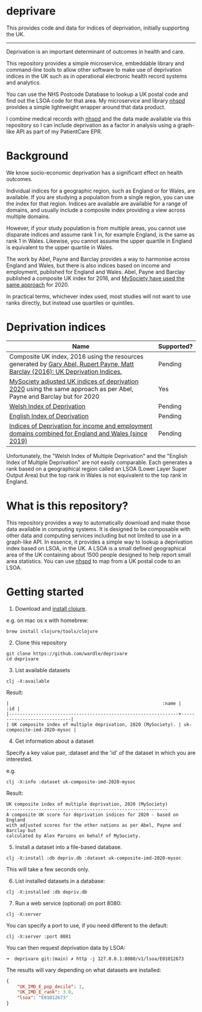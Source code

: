 # deprivare

This provides code and data for indices of deprivation, initially supporting the UK.

---

Deprivation is an important determinant of outcomes in health and care.

This repository provides a simple microservice, embeddable library and 
command-line tools to allow other software to make use of deprivation indices in the UK such as in operational electronic health record systems and analytics. 

You can use the NHS Postcode Database to lookup a UK postal code and find out
the LSOA code for that area. My microservice and library [nhspd](https://github.com/wardle/nhspd)
provides a simple lightweight wrapper around that data product. 

I combine medical records with [nhspd](https://github.com/wardle/nhspd) and the
data made available via this repository so I can include deprivation as a 
factor in analysis using a graph-like API as part of my PatientCare EPR. 

# Background

We know socio-economic deprivation has a significant effect on health outcomes.

Individual indices for a geographic region, such as England or for Wales, are available. If you are studying a
population from a single region, you can use the index for that region. Indices are available are available for
a range of domains, and usually include a composite index providing a view across multiple domains.

However, if your study population is from multiple areas, you cannot use disparate indices and assume rank 1 in, for example
England, is the same as rank 1 in Wales. Likewise, you cannot assume the upper quartile in England is equivalent
to the upper quartile in Wales.

The work by Abel, Payne and Barclay provides a way to harmonise across England and Wales, but there is also indices
based on income and employment, published for England and Wales. Abel, Payne and Barclay published a composite UK
index for 2016, and [MySociety have used the same approach](https://github.com/mysociety/composite_uk_imd) for 2020.

In practical terms, whichever index used, most studies will not want to use ranks directly, but instead use quartiles
or quintiles.


# Deprivation indices 


| Name                         | Supported?  |
| ---------------------------- | -------------------- |
| Composite UK index, 2016 using the resources generated by [Gary Abel, Rupert Payne, Matt Barclay (2016): UK Deprivation Indices.](https://doi.org/10.5523/bris.1ef3q32gybk001v77c1ifmty7x) | Pending |
| [MySociety adjusted UK indices of deprivation 2020](https://github.com/mysociety/composite_uk_imd) using the same approach as per Abel, Payne and Barclay but for 2020 | Yes |
| [Welsh Index of Deprivation](https://gov.wales/welsh-index-multiple-deprivation) | Pending |
| [English Index of Deprivation](https://www.gov.uk/government/collections/english-indices-of-deprivation) | Pending |
| [Indices of Deprivation for income and employment domains combined for England and Wales (since 2019)](https://www.gov.uk/government/statistics/indices-of-deprivation-2019-income-and-employment-domains-combined-for-england-and-wales) | Pending |

Unfortunately, the "Welsh Index of Multiple Deprivation" and the "English Index of Multiple Deprivation" are not easily
comparable. Each generates a rank based on a geographical region called an LSOA (Lower Layer Super Output Area) but the
top rank in Wales is not equivalent to the top rank in England. 

# What is this repository?

This repository provides a way to automatically download and make those data available in computing systems. 
It is designed to be composable with other data and computing services including but not limited to use in a graph-like API. 
In essence, it provides a simple way to lookup a deprivation index based on LSOA, in the UK. 
A LSOA is a small defined geographical area of the UK containing about 1500 people designed to help report small
area statistics. You can use [nhspd](https://github.com/wardle/nhspd) to map from a UK postal code to an LSOA.

# Getting started

1. Download and [install clojure](https://clojure.org/guides/getting_started).

e.g. on mac os x with homebrew:

```shell
brew install clojure/tools/clojure
```

2. Clone this repository

```shell
git clone https://github.com/wardle/deprivare
cd deprivare
```

3. List available datasets

```shell
clj -X:available
```

Result:

```
|                                                         :name |                         :id |
|---------------------------------------------------------------+-----------------------------|
| UK composite index of multiple deprivation, 2020 (MySociety). | uk-composite-imd-2020-mysoc |
```

4. Get information about a dataset

Specify a key value pair, :dataset and the 'id' of the dataset in which you are interested.

e.g.
```shell
clj -X:info :dataset uk-composite-imd-2020-mysoc
```

Result:

```
UK composite index of multiple deprivation, 2020 (MySociety)
------------------------------------------------------------
A composite UK score for deprivation indices for 2020 - based on England
with adjusted scores for the other nations as per Abel, Payne and Barclay but
calculated by Alex Parsons on behalf of MySociety.
```

5. Install a dataset into a file-based database.

```shell
clj -X:install :db depriv.db :dataset uk-composite-imd-2020-mysoc
```

This will take a few seconds only.

6. List installed datasets in a database:

```shell
clj -X:installed :db depriv.db
```

7. Run a web service (optional) on port 8080:

```shell
clj -X:server
```

You can specify a port to use, if you need different to the default:

```shell
clj -X:server :port 8081
```

You can then request deprivation data by LSOA:

```shell
➜  deprivare git:(main) ✗ http -j 127.0.0.1:8080/v1/lsoa/E01012673
```

The results will vary depending on what datasets are installed:

```json
{
    "UK_IMD_E_pop_decile": 1,
    "UK_IMD_E_rank": 3.0,
    "lsoa": "E01012673"
}

```

